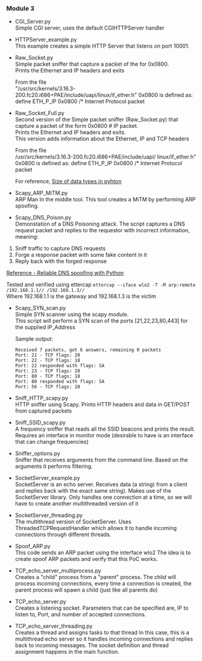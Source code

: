 ### Module 3

* CGI_Server.py  
  Simple CGI server, uses the default CGIHTTPServer handler

* HTTPServer_example.py  
  This example creates a simple HTTP Server that listens on port 10001.

* Raw_Socket.py  
  Simple packet sniffer that capture a packet of the for 0x0800.  
  Prints the Ethernet and IP headers and exits

  From the file  
  "/usr/src/kernels/3.16.3-200.fc20.i686+PAE/include/uapi/linux/if_ether.h"
0x0800 is defined as:
  define ETH_P_IP        0x0800          /* Internet Protocol packet

* Raw_Socket_Full.py  
  Second version of the Simple packet sniffer (Raw_Socket.py) that capture a packet of the form 0x0800 # IP packet.  
  Prints the Ethernet and IP headers and exits.  
  This version adds information about the Ethernet, IP and TCP headers

  From the file   
  /usr/src/kernels/3.16.3-200.fc20.i686+PAE/include/uapi/
  linux/if_ether.h" 0x0800 is defined as:  define ETH_P_IP        0x0800          /* Internet Protocol packet

  For reference, [Size of data types in pyhton](https://docs.python.org/2/library/struct.html)

* Scapy_ARP_MiTM.py  
  ARP Man In the middle tool.
This tool creates a MiTM by performing ARP spoofing.

* Scapy_DNS_Poison.py  
  Demonstation of a DNS Poisoning attack.
The script captures a DNS request packet and replies to the requestor with
incorrect information, meaning:

 1. Sniff traffic to capture DNS requests
 2. Forge a response packet with some fake content in it
 3. Reply back with the forged response  

  [Reference - Reliable DNS spoofing with Python](http://danmcinerney.org/reliable-dns-spoofing-with-python-scapy-nfqueue)

  Tested and verified using ettercap ```ettercap --iface wlo2 -T -M arp:remote /192.168.1.1// /192.168.1.3//```  
  Where 192.168.1.1 is the gateway and 192.168.1.3 is the victim

* Scapy_SYN_scan.py  
  Simple SYN scanner using the scapy module.  
  This script will perform a SYN scan of the ports [21,22,23,80,443] for the supplied IP_Address

  Sample output:  
  ```
  Received 7 packets, got 6 answers, remaining 0 packets
  Port: 21 - TCP flags: 20
  Port: 22 - TCP flags: 18
  Port: 22 responded with flags: SA
  Port: 23 - TCP flags: 20
  Port: 80 - TCP flags: 18
  Port: 80 responded with flags: SA
  Port: 56 - TCP flags: 20
  ```
* Sniff_HTTP_scapy.py  
  HTTP sniffer using Scapy.
Prints HTTP headers and data in GET/POST from captured packets

* Sniff_SSID_scapy.py  
  A frequency sniffer that reads all the SSID beacons and prints the result.
Requires an interface in monitor mode (desirable to have is an interface
that can change frequencies)

* Sniffer_options.py  
  Sniffer that receives arguments from the command line.
Based on the arguments it performs filtering.

* SocketServer_example.py  
  SocketServer is an echo server. Receives data (a string) from a client and
replies back with the exact same string).
Makes use of the SocketServer library.
Only handles one connection at a time, so we will have to create another
multithreaded version of it

* SocketServer_threading.py  
  The multithread version of SocketServer. Uses ThreadedTCPRequestHandler which
allows it to handle incoming connections through different threads.

* Spoof_ARP.py  
  This code sends an ARP packet using the interface wlo2
The idea is to create spoof ARP packets and verify that this PoC works.

* TCP_echo_server_multiprocess.py  
  Creates a "child" process from a "parent" process.
The chlid will process incoming connections, every time a connection is
created, the parent process will spawn a child (just like all parents do)

* TCP_echo_server.py  
  Creates a listening socket.
Parameters that can be specified are, IP to listen to, Port, and number of
accepted connections.

* TCP_echo_server_threading.py  
  Creates a thread and assigns tasks to that thread
In this case, this is a multithread echo server so it handles incoming
connections and replies back to incoming messages.
The socket definition and thread assignment happens in the main function.
